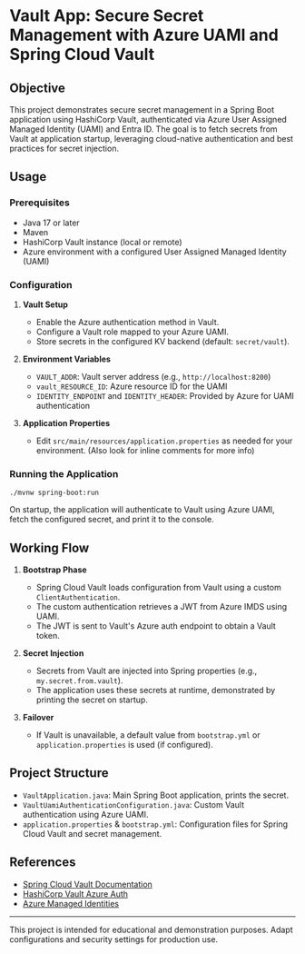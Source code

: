 # Vault App: Secure Secret Management with Azure UAMI and Spring Cloud Vault

## Objective

This project demonstrates secure secret management in a Spring Boot application using HashiCorp Vault, authenticated via
Azure User Assigned Managed Identity (UAMI) and Entra ID. The goal is to fetch secrets from Vault at application
startup, leveraging cloud-native authentication and best practices for secret injection.

## Usage

### Prerequisites

- Java 17 or later
- Maven
- HashiCorp Vault instance (local or remote)
- Azure environment with a configured User Assigned Managed Identity (UAMI)

### Configuration

1. **Vault Setup**
    - Enable the Azure authentication method in Vault.
    - Configure a Vault role mapped to your Azure UAMI.
    - Store secrets in the configured KV backend (default: `secret/vault`).

2. **Environment Variables**
    - `VAULT_ADDR`: Vault server address (e.g., `http://localhost:8200`)
    - `vault_RESOURCE_ID`: Azure resource ID for the UAMI
    - `IDENTITY_ENDPOINT` and `IDENTITY_HEADER`: Provided by Azure for UAMI authentication

3. **Application Properties**
    - Edit `src/main/resources/application.properties` as needed for your environment. (Also look for inline comments
      for more info)

### Running the Application

```
./mvnw spring-boot:run
```

On startup, the application will authenticate to Vault using Azure UAMI, fetch the configured secret, and print it to
the console.

## Working Flow

1. **Bootstrap Phase**
    - Spring Cloud Vault loads configuration from Vault using a custom `ClientAuthentication`.
    - The custom authentication retrieves a JWT from Azure IMDS using UAMI.
    - The JWT is sent to Vault's Azure auth endpoint to obtain a Vault token.

2. **Secret Injection**
    - Secrets from Vault are injected into Spring properties (e.g., `my.secret.from.vault`).
    - The application uses these secrets at runtime, demonstrated by printing the secret on startup.

3. **Failover**
    - If Vault is unavailable, a default value from `bootstrap.yml` or `application.properties` is used (if configured).

## Project Structure

- `VaultApplication.java`: Main Spring Boot application, prints the secret.
- `VaultUamiAuthenticationConfiguration.java`: Custom Vault authentication using Azure UAMI.
- `application.properties` & `bootstrap.yml`: Configuration files for Spring Cloud Vault and secret management.

## References

- [Spring Cloud Vault Documentation](https://docs.spring.io/spring-cloud-vault/docs/current/reference/html/)
- [HashiCorp Vault Azure Auth](https://developer.hashicorp.com/vault/docs/auth/azure)
- [Azure Managed Identities](https://learn.microsoft.com/en-us/azure/active-directory/managed-identities-azure-resources/overview)

---
This project is intended for educational and demonstration purposes. Adapt configurations and security settings for
production use.

